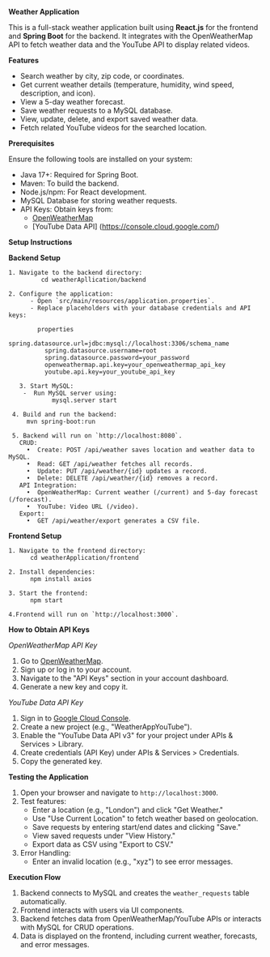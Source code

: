 
**Weather Application**

This is a full-stack weather application built using **React.js** for the frontend and **Spring Boot** for the backend. It integrates with the OpenWeatherMap API to fetch weather data and the YouTube API to display related videos.

**Features**
- Search weather by city, zip code, or coordinates.
- Get current weather details (temperature, humidity, wind speed, description, and icon).
- View a 5-day weather forecast.
- Save weather requests to a MySQL database.
- View, update, delete, and export saved weather data.
- Fetch related YouTube videos for the searched location.

**Prerequisites**

Ensure the following tools are installed on your system:
- Java 17+: Required for Spring Boot.
- Maven: To build the backend.
- Node.js/npm: For React development.
- MySQL Database for storing weather requests.
- API Keys: Obtain keys from:
  - [OpenWeatherMap](https://openweathermap.org/api )
  - [YouTube Data API] (https://console.cloud.google.com/)

**Setup Instructions**

**Backend Setup**

    1. Navigate to the backend directory:
   	         cd weatherApllication/backend
             
    2. Configure the application:
          - Open `src/main/resources/application.properties`.
  	      - Replace placeholders with your database credentials and API keys:
         
            properties
              spring.datasource.url=jdbc:mysql://localhost:3306/schema_name
              spring.datasource.username=root
              spring.datasource.password=your_password
              openweathermap.api.key=your_openweathermap_api_key
              youtube.api.key=your_youtube_api_key
              
 	   3. Start MySQL:
        -  Run MySQL server using:
    	      	mysql.server start
            
     4. Build and run the backend:
         mvn spring-boot:run
         
     5. Backend will run on `http://localhost:8080`.
       CRUD: 
         •	Create: POST /api/weather saves location and weather data to MySQL.
         •	Read: GET /api/weather fetches all records.
         •	Update: PUT /api/weather/{id} updates a record.
         •	Delete: DELETE /api/weather/{id} removes a record.
       API Integration: 
         •	OpenWeatherMap: Current weather (/current) and 5-day forecast (/forecast).
         •	YouTube: Video URL (/video).
       Export: 
         •	GET /api/weather/export generates a CSV file.
       
**Frontend Setup**

    1. Navigate to the frontend directory:
          cd weatherApplication/frontend
          
    2. Install dependencies:
          npm install axios
          
    3. Start the frontend:
          npm start 
          
    4.Frontend will run on `http://localhost:3000`.

**How to Obtain API Keys**

*OpenWeatherMap API Key*
  1. Go to [OpenWeatherMap](https://openweathermap.org/api).
  2. Sign up or log in to your account.
  3. Navigate to the "API Keys" section in your account dashboard.
  4. Generate a new key and copy it.

*YouTube Data API Key*
  1. Sign in to [Google Cloud Console](https://console.cloud.google.com/).
  2. Create a new project (e.g., "WeatherAppYouTube").
  3. Enable the "YouTube Data API v3" for your project under APIs & Services > Library.
  4. Create credentials (API Key) under APIs & Services > Credentials.
  5. Copy the generated key.

**Testing the Application**
  1. Open your browser and navigate to `http://localhost:3000`.
  2. Test features:
     - Enter a location (e.g., "London") and click "Get Weather."
     - Use "Use Current Location" to fetch weather based on geolocation.
     - Save requests by entering start/end dates and clicking "Save."
     - View saved requests under "View History."
     - Export data as CSV using "Export to CSV."
  3. Error Handling:
     - Enter an invalid location (e.g., "xyz") to see error messages.

**Execution Flow**
  1. Backend connects to MySQL and creates the `weather_requests` table automatically.
  2. Frontend interacts with users via UI components.
  3. Backend fetches data from OpenWeatherMap/YouTube APIs or interacts with MySQL for CRUD operations.
  4. Data is displayed on the frontend, including current weather, forecasts, and error messages.
